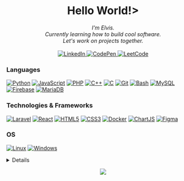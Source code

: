 <h1 align="center">Hello World!></h1>

<p align="center">
    <i>
        I'm Elvis.<br>
        Currently learning how to build cool software.<br>
        Let's work on projects together.<br>
    </i><br>
    <a href="https://www.linkedin.com/in/elvis-mutinda/">
        <img src="https://img.shields.io/badge/LinkedIn-blue?style=flat-square&logo=linkedin" alt="LinkedIn">
    </a>
    <a href="https://codepen.io/elvocool">
        <img src="https://img.shields.io/badge/CodePen-blue?style=flat-square&logo=CodePen" alt="CodePen">
    </a>
    <a href="https://leetcode.com/Elvocool/">
        <img src="https://img.shields.io/badge/LeetCode-blue?style=flat-square&logo=LeetCode" alt="LeetCode">
    </a>
</p>

### Languages
[![Python](https://img.shields.io/badge/python-black?style=for-the-badge&logo=python)](https://github.com/Elvocool)
[![JavaScript](https://img.shields.io/badge/javascript-black?style=for-the-badge&logo=javascript)](https://github.com/Elvocool)
[![PHP](https://img.shields.io/badge/php-black?style=for-the-badge&logo=php)](https://github.com/Elvocool)
[![C++](https://img.shields.io/badge/c++-black?style=for-the-badge&logo=cplusplus)](https://github.com/Elvocool)
[![C](https://img.shields.io/badge/c-black?style=for-the-badge&logo=c)](https://github.com/Elvocool)
[![Git](https://img.shields.io/badge/git-black?style=for-the-badge&logo=git&logoColor=white)](https://github.com/Elvocool)
[![Bash](https://img.shields.io/badge/bash-black?style=for-the-badge&logo=gnu-bash&logoColor=white)](https://github.com/Elvocool)
[![MySQL](https://img.shields.io/badge/mysql-black?style=for-the-badge&logo=mysql)](https://github.com/Elvocool)
[![Firebase](https://img.shields.io/badge/firebase-black?style=for-the-badge&logo=firebase)](https://github.com/Elvocool)
[![MariaDB](https://img.shields.io/badge/mariadb-black?style=for-the-badge&logo=mariadb)](https://github.com/Elvocool)

### Technologies & Frameworks
[![Laravel](https://img.shields.io/badge/laravel-black?style=for-the-badge&logo=laravel)](https://github.com/Elvocool)
[![React](https://img.shields.io/badge/react-black?style=for-the-badge&logo=react)](https://github.com/Elvocool)
[![HTML5](https://img.shields.io/badge/html5-black?style=for-the-badge&logo=html5)](https://github.com/Elvocool)
[![CSS3](https://img.shields.io/badge/css3-black?style=for-the-badge&logo=css3)](https://github.com/Elvocool)
[![Docker](https://img.shields.io/badge/docker-black?style=for-the-badge&logo=docker)](https://hub.docker.com/u/elvocool)
[![ChartJS](https://img.shields.io/badge/chartjs-black?style=for-the-badge&logo=chartjs)](https://github.com/Elvocool)
[![Figma](https://img.shields.io/badge/figma-black?style=for-the-badge&logo=figma)](https://github.com/Elvocool)

### OS
[![Linux](https://img.shields.io/badge/linux-black?style=for-the-badge&logo=Linux)](https://github.com/Elvocool)
[![Windows](https://img.shields.io/badge/Windows-black?style=for-the-badge&logo=Windows)](https://github.com/Elvocool)

<details>
<p align="center">
  <a href="https://github.com/Elvocool">
    <img src="http://github-profile-summary-cards.vercel.app/api/cards/profile-details?username=Elvocool&theme=transparent" />
  </a>
  <a href="https://github.com/Elvocool">
    <img src="https://github-readme-streak-stats.herokuapp.com/?user=Elvocool&hide_border=true&card_width=338&theme=transparent" />
  </a>
  <a href="https://github.com/Elvocool">
    <img src="https://github-readme-stats.vercel.app/api/top-langs?username=elvocool&show_icons=true&locale=en&layout=compact&theme=transparent" alt="elvocool" />
  </a>
</p>
</details>

<p align="center">
  <a href="https://github.com/Elvocool">
    <img src="https://komarev.com/ghpvc/?username=Elvocool&color=blue&style=flat)" />
  </a>
</p>
